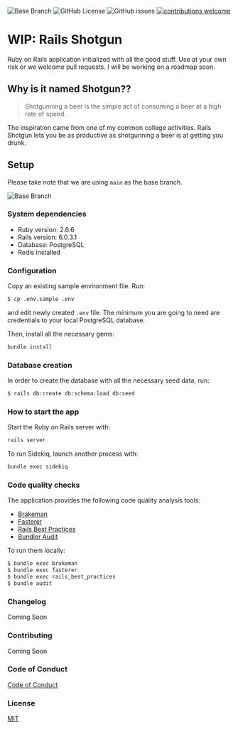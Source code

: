 ![Base Branch](https://img.shields.io/badge/base%20branch-main-important)
![GitHub License](https://img.shields.io/github/license/andrewmcodes/shotgun)
![GitHub issues](https://img.shields.io/github/issues/andrewmcodes/shotgun)
[![contributions welcome](https://img.shields.io/badge/contributions-welcome-brightgreen.svg?style=flat)](CONTRIBUTING.md)

# WIP: Rails Shotgun

Ruby on Rails application initialized with all the good stuff. Use at your own risk or we welcome pull requests. I will be working on a roadmap soon.

## Why is it named Shotgun??

> Shotgunning a beer is the simple act of consuming a beer at a high rate of speed.

The inspiration came from one of my common college activities. Rails Shotgun lets you be as productive as shotgunning a beer is at getting you drunk.

## Setup

Please take note that we are using `main` as the base branch.

![Base Branch](https://img.shields.io/badge/base%20branch-main-important)

### System dependencies

- Ruby version: 2.6.6
- Rails version: 6.0.3.1
- Database: PostgreSQL
- Redis installed

### Configuration

Copy an existing sample environment file. Run:
```bash
$ cp .env.sample .env
```

and edit newly created `.env` file. The minimum you are going to need are
credentials to your local PostgreSQL database.

Then, install all the necessary gems:
```bash
bundle install
```

### Database creation

In order to create the database with all the necessary seed data, run:
```bash
$ rails db:create db:schema:load db:seed
```

### How to start the app

Start the Ruby on Rails server with:
```bash
rails server
```
To run Sidekiq, launch another process with:
```bash
bundle exec sidekiq
```

### Code quality checks

The application provides the following code quality analysis tools:

- [Brakeman][brakeman]
- [Fasterer][fasterer]
- [Rails Best Practices][rails-best-practices]
- [Bundler Audit][bundler-audit]

To run them locally:

```bash
$ bundle exec brakeman
$ bundle exec fasterer
$ bundle exec rails_best_practices
$ bundle audit
```

[brakeman]: https://github.com/presidentbeef/brakeman
[fasterer]: https://github.com/DamirSvrtan/fasterer
[rails-best-practices]: https://github.com/flyerhzm/rails_best_practices
[bundler-audit]: https://github.com/rubysec/bundler-audit

### Changelog

Coming Soon
<!-- [View our Changelog][changelog] -->

### Contributing

Coming Soon
<!-- [Contributing Guide][contributing] -->

### Code of Conduct

[Code of Conduct][coc]

### License

[MIT][license]


[changelog]: /CHANGELOG.md
[coc]: /CODE_OF_CONDUCT.md
[contributing]: /CONTRIBUTING.md
[license]: /LICENSE
